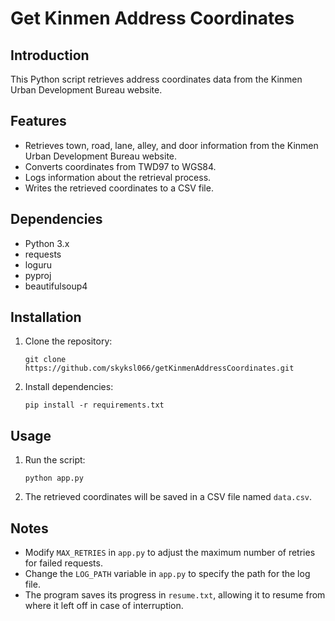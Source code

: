 # Get Kinmen Address Coordinates

## Introduction
This Python script retrieves address coordinates data from the Kinmen Urban Development Bureau website.

## Features
- Retrieves town, road, lane, alley, and door information from the Kinmen Urban Development Bureau website.
- Converts coordinates from TWD97 to WGS84.
- Logs information about the retrieval process.
- Writes the retrieved coordinates to a CSV file.

## Dependencies
- Python 3.x
- requests
- loguru
- pyproj
- beautifulsoup4

## Installation
1. Clone the repository:

    ```
    git clone https://github.com/skyksl066/getKinmenAddressCoordinates.git
    ```

2. Install dependencies:

    ```
    pip install -r requirements.txt
    ```

## Usage
1. Run the script:

    ```
    python app.py
    ```

2. The retrieved coordinates will be saved in a CSV file named `data.csv`.

## Notes
- Modify `MAX_RETRIES` in `app.py` to adjust the maximum number of retries for failed requests.
- Change the `LOG_PATH` variable in `app.py` to specify the path for the log file.
- The program saves its progress in `resume.txt`, allowing it to resume from where it left off in case of interruption.
